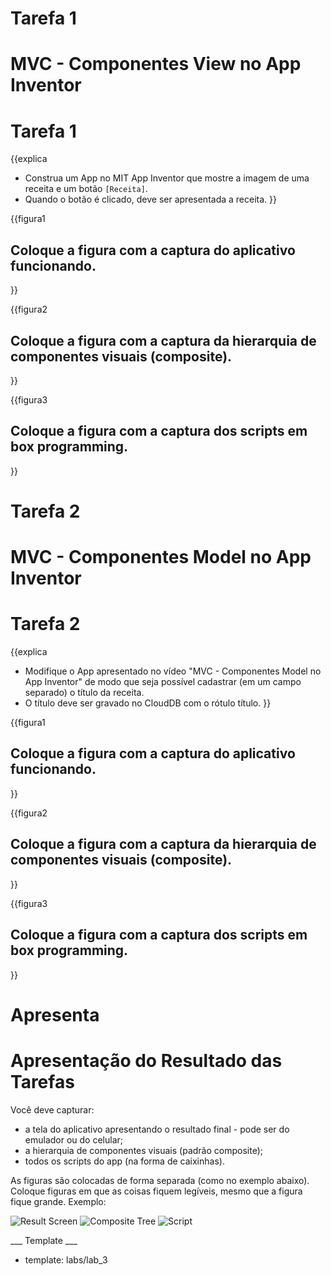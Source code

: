 # Tarefa 1 #

<h1>MVC - Componentes View no App Inventor</h1>
<h1>Tarefa 1</h1>

{{explica
* Construa um App no MIT App Inventor que mostre a imagem de uma receita e um botão `[Receita]`.
* Quando o botão é clicado, deve ser apresentada a receita.
}}

{{figura1
<h2>Coloque a figura com a captura do aplicativo funcionando.</h2>
}}

<br>

{{figura2
<h2>Coloque a figura com a captura da hierarquia de componentes visuais (composite).</h2>
}}

<br>

{{figura3
<h2>Coloque a figura com a captura dos scripts em box programming.</h2>
}}


# Tarefa 2 #

<h1>MVC - Componentes Model no App Inventor</h1>
<h1>Tarefa 2</h1>

{{explica
* Modifique o App apresentado no vídeo "MVC - Componentes Model no App Inventor" de modo que seja possível cadastrar (em um campo separado) o título da receita.
* O título deve ser gravado no CloudDB com o rótulo título.
}}

{{figura1
<h2>Coloque a figura com a captura do aplicativo funcionando.</h2>
}}

<br>

{{figura2
<h2>Coloque a figura com a captura da hierarquia de componentes visuais (composite).</h2>
}}

<br>

{{figura3
<h2>Coloque a figura com a captura dos scripts em box programming.</h2>
}}

# Apresenta #

<h1>Apresentação do Resultado das Tarefas</h1>

Você deve capturar:
* a tela do aplicativo apresentando o resultado final - pode ser do emulador ou do celular;
* a hierarquia de componentes visuais (padrão composite);
* todos os scripts do app (na forma de caixinhas).

As figuras são colocadas de forma separada (como no exemplo abaixo). Coloque figuras em que as coisas fiquem legíveis, mesmo que a figura fique grande. Exemplo:

![Result Screen](template_fix/labs/lab3/ai-screen.png)
![Composite Tree](template_fix/labs/lab3/ai-tree.png)
![Script](template_fix/labs/lab3/ai-script.png)

___ Template ___

* template: labs/lab_3
